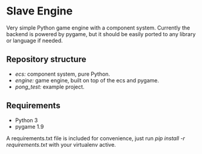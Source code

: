 # Slave Engine
Very simple Python game engine with a component system. Currently the backend is powered by pygame, but it should be easily ported to any library or language if needed.

## Repository structure
- *ecs:* component system, pure Python.
- *engine:* game engine, built on top of the ecs and pygame.
- *pong_test:* example project.

## Requirements
- Python 3
- pygame 1.9

A requirements.txt file is included for convenience, just run *pip install -r requirements.txt* with your virtualenv active.
